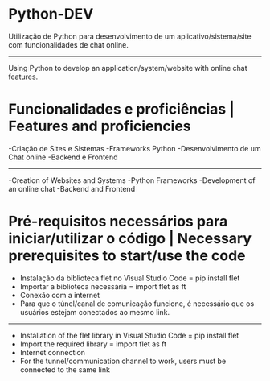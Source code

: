 # Python-DEV
Utilização de Python para desenvolvimento de um aplicativo/sistema/site com funcionalidades de chat online.
___________________________________________________________________________________________________________________________
Using Python to develop an application/system/website with online chat features.
# Funcionalidades e proficiências | Features and proficiencies
-Criação de Sites e Sistemas
-Frameworks Python
-Desenvolvimento de um Chat online
-Backend e Frontend
___________________________________________________________________________________________________________________________
-Creation of Websites and Systems
-Python Frameworks
-Development of an online chat
-Backend and Frontend
# Pré-requisitos necessários para iniciar/utilizar o código | Necessary prerequisites to start/use the code
- Instalação da biblioteca flet no Visual Studio Code = pip install flet
- Importar a biblioteca necessária = import flet as ft
- Conexão com a internet
- Para que o túnel/canal de comunicação funcione, é necessário que os usuários estejam conectados ao mesmo link.
___________________________________________________________________________________________________________________________
- Installation of the flet library in Visual Studio Code = pip install flet
- Import the required library = import flet as ft
- Internet connection
- For the tunnel/communication channel to work, users must be connected to the same link
